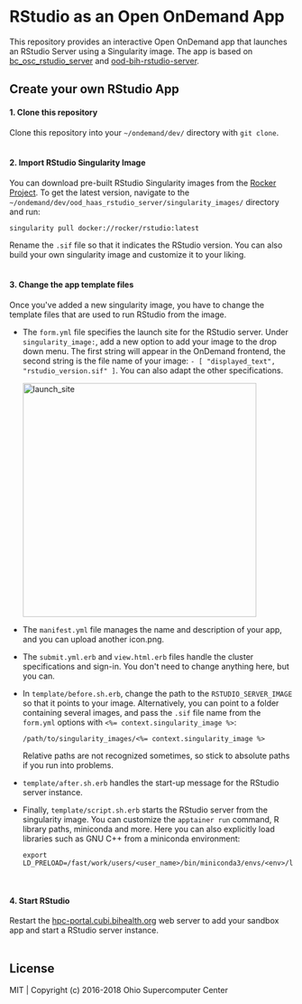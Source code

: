 # RStudio as an Open OnDemand App

This repository provides an interactive Open OnDemand app that launches an RStudio Server using a Singularity image. The app is based on [bc\_osc\_rstudio\_server](https://github.com/OSC/bc_osc_rstudio_server) and [ood-bih-rstudio-server](https://github.com/bihealth/ood-bih-rstudio-server).

## Create your own RStudio App 

#### 1. Clone this repository
Clone this repository into your `~/ondemand/dev/` directory with `git clone`. 
<br/>
<br/>

#### 2. Import RStudio Singularity Image 
You can download pre-built RStudio Singularity images from the [Rocker Project](https://rocker-project.org/). To get the latest version, navigate to the `~/ondemand/dev/ood_haas_rstudio_server/singularity_images/` directory and run:
<br/>
```
singularity pull docker://rocker/rstudio:latest
```

Rename the `.sif` file so that it indicates the RStudio version. You can also build your own singularity image and customize it to your liking. 
<br/>
<br/>

#### 3. Change the app template files 
Once you've added a new singularity image, you have to change the template files that are used to run RStudio from the image. 

- The `form.yml` file specifies the launch site for the RStudio server. Under `singularity_image:`, add a new option to add your image to the drop down menu. The first string will appear in the OnDemand frontend, the second string is the file name of your image: `- [ "displayed_text", "rstudio_version.sif" ]`. You can also adapt the other specifications.

  <img width="414" alt="launch_site" src="https://github.com/agSHaas/ood_haas_rstudio_server/assets/101065883/c6d81550-d732-4d1d-b66b-732a9d48bba0">

- The `manifest.yml` file manages the name and description of your app, and you can upload another icon.png.

- The `submit.yml.erb` and `view.html.erb` files handle the cluster specifications and sign-in. You don't need to change anything here, but you can.

- In `template/before.sh.erb`, change the path to the `RSTUDIO_SERVER_IMAGE` so that it points to your image. Alternatively, you can point to a folder containing several images, and pass the `.sif` file name from the `form.yml` options with `<%= context.singularity_image %>`:
  ```
  /path/to/singularity_images/<%= context.singularity_image %>
  ```
  Relative paths are not recognized sometimes, so stick to absolute paths if you run into problems.
  
- `template/after.sh.erb` handles the start-up message for the RStudio server instance.

- Finally, `template/script.sh.erb` starts the RStudio server from the singularity image. You can customize the `apptainer run` command, R library paths, miniconda and more. Here you can also explicitly load libraries such as GNU C++ from a miniconda environment:
  ```
  export LD_PRELOAD=/fast/work/users/<user_name>/bin/miniconda3/envs/<env>/lib/libstdc++.so.6
  ```
<br/>

#### 4. Start RStudio
Restart the [hpc-portal.cubi.bihealth.org](hpc-portal.cubi.bihealth.org) web server to add your sandbox app and start a RStudio server instance. 
<br/>
<br/>

## License

MIT | Copyright (c) 2016-2018 Ohio Supercomputer Center
